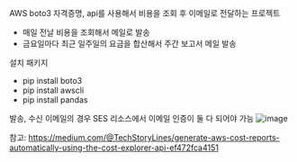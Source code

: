 AWS boto3 자격증명, api를 사용해서 비용을 조회 후 이메일로 전달하는 프로젝트
- 매일 전날 비용을 조회해서 메일로 발송
- 금요일마다 최근 일주일의 요금을 합산해서 주간 보고서 메일 발송

설치 패키지 
- pip install boto3
- pip install awscli
- pip install pandas

발송, 수신 이메일의 경우 SES 리소스에서 이메일 인증이 둘 다 되어야 가능 
![image](https://github.com/taeheilee/AWS_Billing_Report/assets/113228649/2b37c388-d0ca-4622-9c87-f9d9fffb0660)


참고: https://medium.com/@TechStoryLines/generate-aws-cost-reports-automatically-using-the-cost-explorer-api-ef472fca4151
